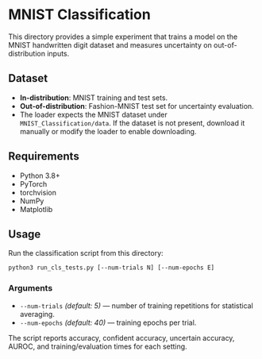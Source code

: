 # MNIST Classification

This directory provides a simple experiment that trains a model on the MNIST handwritten digit dataset and measures uncertainty on out-of-distribution inputs.

## Dataset
- **In-distribution**: MNIST training and test sets.
- **Out-of-distribution**: Fashion-MNIST test set for uncertainty evaluation.
- The loader expects the MNIST dataset under `MNIST_Classification/data`. If the dataset is not present, download it manually or modify the loader to enable downloading.

## Requirements
- Python 3.8+
- PyTorch
- torchvision
- NumPy
- Matplotlib

## Usage
Run the classification script from this directory:

```bash
python3 run_cls_tests.py [--num-trials N] [--num-epochs E]
```

### Arguments
- `--num-trials` *(default: 5)* — number of training repetitions for statistical averaging.
- `--num-epochs` *(default: 40)* — training epochs per trial.

The script reports accuracy, confident accuracy, uncertain accuracy, AUROC, and training/evaluation times for each setting.

